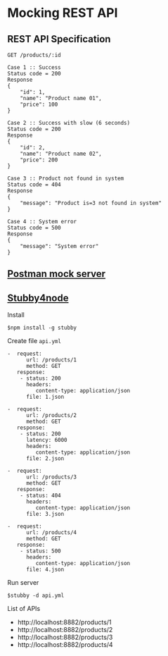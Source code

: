 # Mocking REST API

## REST API Specification
```
GET /products/:id

Case 1 :: Success
Status code = 200
Response
{
    "id": 1,
    "name": "Product name 01",
    "price": 100
}

Case 2 :: Success with slow (6 seconds)
Status code = 200
Response
{
    "id": 2,
    "name": "Product name 02",
    "price": 200
}

Case 3 :: Product not found in system
Status code = 404
Response
{
    "message": "Product is=3 not found in system"
}

Case 4 :: System error
Status code = 500
Response
{
    "message": "System error"
}
```

## [Postman mock server](https://learning.postman.com/docs/designing-and-developing-your-api/mocking-data/matching-algorithm/)


## [Stubby4node](https://github.com/mrak/stubby4node)

Install
```
$npm install -g stubby
```

Create file `api.yml`
```
-  request:
      url: /products/1
      method: GET
   response:
    - status: 200
      headers:
         content-type: application/json
      file: 1.json

-  request:
      url: /products/2
      method: GET
   response:
    - status: 200
      latency: 6000
      headers:
         content-type: application/json
      file: 2.json

-  request:
      url: /products/3
      method: GET
   response:
    - status: 404
      headers:
         content-type: application/json
      file: 3.json

-  request:
      url: /products/4
      method: GET
   response:
    - status: 500
      headers:
         content-type: application/json
      file: 4.json
```

Run server
```
$stubby -d api.yml
```

List of APIs
* http://localhost:8882/products/1
* http://localhost:8882/products/2
* http://localhost:8882/products/3
* http://localhost:8882/products/4
